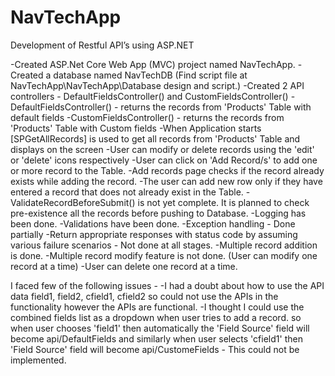 # NavTechApp
Development of Restful API’s using ASP.NET

-Created ASP.Net Core Web App (MVC) project named NavTechApp.
-Created a database named NavTechDB (Find script file at NavTechApp\NavTechApp\Database design and script.)
-Created 2 API controllers - DefaultFieldsController() and CustomFieldsController()
-DefaultFieldsController() - returns the records from 'Products' Table with default fields
-CustomFieldsController() - returns the records from 'Products' Table with Custom fields
-When Application starts [SPGetAllRecords] is used to get all records from 'Products' Table and displays on the screen
-User can modify or delete records using the 'edit' or 'delete' icons respectively
-User can click on 'Add Record/s' to add one or more record to the Table.
-Add records page checks if the record already exists while adding the record.
-The user can add new row only if they have entered a record that does not already exist in the Table.
-ValidateRecordBeforeSubmit() is not yet complete. It is planned to check pre-existence all the records before pushing to Database.
-Logging has been done.
-Validations have been done.
-Exception handling - Done partially
-Return appropriate responses with status code by assuming various failure scenarios - Not done at all stages.
-Multiple record addition is done.
-Multiple record modify feature is not done. (User can modify one record at a time)
-User can delete one record at a time.

I faced few of the following issues - 
-I had a doubt about how to use the API data field1, field2, cfield1, cfield2 so could not use the APIs in the functionality however the APIs are functional.
-I thought I could use the combined fields list as a dropdown when user tries to add a record. so when user chooses 'field1' then automatically the 'Field Source' field
will become api/DefaultFields and similarly when user selects 'cfield1' then 'Field Source' field will become api/CustomeFields - This could not be implemented.

